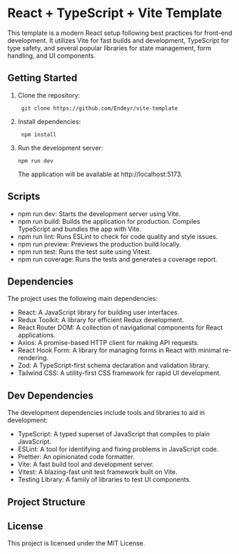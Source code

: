 # React + TypeScript + Vite Template

This template is a modern React setup following best practices for front-end development. It utilizes Vite for fast builds and development, TypeScript for type safety, and several popular libraries for state management, form handling, and UI components.

## Getting Started

1. Clone the repository:

   ```nodejs
    git clone https://github.com/Endeyr/vite-template
   ```

2. Install dependencies:

   ```nodejs
    npm install
   ```

3. Run the development server:
   ```nodejs
   npm run dev
   ```
   The application will be available at http://localhost:5173.

## Scripts

- npm run dev: Starts the development server using Vite.
- npm run build: Builds the application for production. Compiles TypeScript and bundles the app with Vite.
- npm run lint: Runs ESLint to check for code quality and style issues.
- npm run preview: Previews the production build locally.
- npm run test: Runs the test suite using Vitest.
- npm run coverage: Runs the tests and generates a coverage report.

## Dependencies

The project uses the following main dependencies:

- React: A JavaScript library for building user interfaces.
- Redux Toolkit: A library for efficient Redux development.
- React Router DOM: A collection of navigational components for React applications.
- Axios: A promise-based HTTP client for making API requests.
- React Hook Form: A library for managing forms in React with minimal re-rendering.
- Zod: A TypeScript-first schema declaration and validation library.
- Tailwind CSS: A utility-first CSS framework for rapid UI development.

## Dev Dependencies

The development dependencies include tools and libraries to aid in development:

- TypeScript: A typed superset of JavaScript that compiles to plain JavaScript.
- ESLint: A tool for identifying and fixing problems in JavaScript code.
- Prettier: An opinionated code formatter.
- Vite: A fast build tool and development server.
- Vitest: A blazing-fast unit test framework built on Vite.
- Testing Library: A family of libraries to test UI components.

## Project Structure

## License

This project is licensed under the MIT License.
